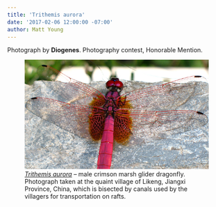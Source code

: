 ```yaml
---
title: 'Trithemis aurora'
date: '2017-02-06 12:00:00 -07:00'
author: Matt Young
---
```

Photograph by **Diogenes**.
Photography contest, Honorable Mention.
<figure>
<img src="/uploads/2017/Diogenes.Trithemis_aurora_male.jpg" alt="Dragonfly"/>
<figcaption>
<a href="http://en.wikipedia.org/wiki/Trithemis_aurora"><i>Trithemis aurora</i></a> &ndash; male crimson marsh glider dragonfly. Photograph taken at the quaint village of Likeng, Jiangxi Province, China, which is bisected by canals used by the villagers for transportation on rafts.
</figcaption>
</figure>
